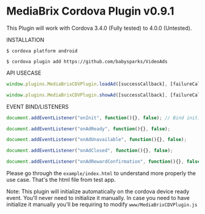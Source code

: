 # MediaBrix Cordova Plugin v0.9.1

  This Plugin will work with Cordova 3.4.0 (Fully tested) to 4.0.0 (Untested).

  
  INSTALLATION
  
  `$ cordova platform android`
  
  `$ cordova plugin add https://github.com/babysparks/VideoAds`
  
  
  API USECASE
  
  ```javascript
  window.plugins.MediaBrixCDVPlugin.loadAd([successCallback], [failureCallback]);
  ```
  
  ```javascript
  window.plugins.MediaBrixCDVPlugin.showAd([successCallback], [failureCallback]);
  ```
  
  EVENT BIND/LISTENERS
  
  ```javascript
  document.addEventListener("onInit", function(){}, false); // Bind initialize event listeners
  ```
  
  ```javascript
  document.addEventListener("onAdReady", function(){}, false);
  ```
   
  ```javascript
  document.addEventListener("onAdUnavailable", function(){}, false);
  ```
    
  ```javascript
  document.addEventListener("onAdClosed", function(){}, false);
  ```
  
  ```javascript
  document.addEventListener("onAdRewardConfirmation", function(){}, false);
  ```
  
  
  
  
 Please go through the `example/index.html` to understand more properly the use case. That's the html file from test app.
  
  
  

  Note: This plugin will initialize automatically on the cordova device ready event. You'll never need to initialize it manually.
  In case you need to have initialize it manually you'll be requiring to modify `www/MediaBrixCDVPlugin.js`
